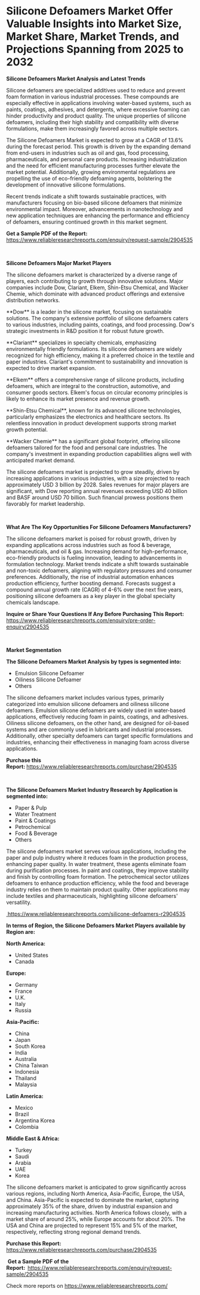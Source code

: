 <p><h1>Silicone Defoamers Market Offer Valuable Insights into Market Size, Market Share, Market Trends, and Projections Spanning from 2025 to 2032</h1></p><p><strong>Silicone Defoamers Market Analysis and Latest Trends</strong></p>
<p><p>Silicone defoamers are specialized additives used to reduce and prevent foam formation in various industrial processes. These compounds are especially effective in applications involving water-based systems, such as paints, coatings, adhesives, and detergents, where excessive foaming can hinder productivity and product quality. The unique properties of silicone defoamers, including their high stability and compatibility with diverse formulations, make them increasingly favored across multiple sectors.</p><p>The Silicone Defoamers Market is expected to grow at a CAGR of 13.6% during the forecast period. This growth is driven by the expanding demand from end-users in industries such as oil and gas, food processing, pharmaceuticals, and personal care products. Increasing industrialization and the need for efficient manufacturing processes further elevate the market potential. Additionally, growing environmental regulations are propelling the use of eco-friendly defoaming agents, bolstering the development of innovative silicone formulations. </p><p>Recent trends indicate a shift towards sustainable practices, with manufacturers focusing on bio-based silicone defoamers that minimize environmental impact. Moreover, advancements in nanotechnology and new application techniques are enhancing the performance and efficiency of defoamers, ensuring continued growth in this market segment.</p></p>
<p><strong>Get a Sample PDF of the Report:&nbsp;</strong> <a href="https://www.reliableresearchreports.com/enquiry/request-sample/2904535?utm_campaign=3319&utm_medium=2&utm_source=Github&utm_content=ia&utm_term=12032025&utm_id=silicone-defoamers">https://www.reliableresearchreports.com/enquiry/request-sample/2904535</a></p>
<p>&nbsp;</p>
<p><strong>Silicone Defoamers Major Market Players</strong></p>
<p><p>The silicone defoamers market is characterized by a diverse range of players, each contributing to growth through innovative solutions. Major companies include Dow, Clariant, Elkem, Shin-Etsu Chemical, and Wacker Chemie, which dominate with advanced product offerings and extensive distribution networks.</p><p>**Dow** is a leader in the silicone market, focusing on sustainable solutions. The company's extensive portfolio of silicone defoamers caters to various industries, including paints, coatings, and food processing. Dow's strategic investments in R&D position it for robust future growth.</p><p>**Clariant** specializes in specialty chemicals, emphasizing environmentally friendly formulations. Its silicone defoamers are widely recognized for high efficiency, making it a preferred choice in the textile and paper industries. Clariant's commitment to sustainability and innovation is expected to drive market expansion.</p><p>**Elkem** offers a comprehensive range of silicone products, including defoamers, which are integral to the construction, automotive, and consumer goods sectors. Elkem's focus on circular economy principles is likely to enhance its market presence and revenue growth.</p><p>**Shin-Etsu Chemical**, known for its advanced silicone technologies, particularly emphasizes the electronics and healthcare sectors. Its relentless innovation in product development supports strong market growth potential.</p><p>**Wacker Chemie** has a significant global footprint, offering silicone defoamers tailored for the food and personal care industries. The company's investment in expanding production capabilities aligns well with anticipated market demand.</p><p>The silicone defoamers market is projected to grow steadily, driven by increasing applications in various industries, with a size projected to reach approximately USD 3 billion by 2028. Sales revenues for major players are significant, with Dow reporting annual revenues exceeding USD 40 billion and BASF around USD 70 billion. Such financial prowess positions them favorably for market leadership.</p></p>
<p>&nbsp;</p>
<p><strong>What Are The Key Opportunities For Silicone Defoamers Manufacturers?</strong></p>
<p><p>The silicone defoamers market is poised for robust growth, driven by expanding applications across industries such as food & beverage, pharmaceuticals, and oil & gas. Increasing demand for high-performance, eco-friendly products is fueling innovation, leading to advancements in formulation technology. Market trends indicate a shift towards sustainable and non-toxic defoamers, aligning with regulatory pressures and consumer preferences. Additionally, the rise of industrial automation enhances production efficiency, further boosting demand. Forecasts suggest a compound annual growth rate (CAGR) of 4-6% over the next five years, positioning silicone defoamers as a key player in the global specialty chemicals landscape.</p></p>
<p><strong>Inquire or Share Your Questions If Any Before Purchasing This Report:</strong> <a href="https://www.reliableresearchreports.com/enquiry/pre-order-enquiry/2904535?utm_campaign=3319&utm_medium=2&utm_source=Github&utm_content=ia&utm_term=12032025&utm_id=silicone-defoamers">https://www.reliableresearchreports.com/enquiry/pre-order-enquiry/2904535</a></p>
<p>&nbsp;</p>
<p><strong>Market Segmentation</strong></p>
<p><strong>The Silicone Defoamers Market Analysis by types is segmented into:</strong></p>
<p><ul><li>Emulsion Silicone Defoamer</li><li>Oiliness Silicone Defoamer</li><li>Others</li></ul></p>
<p><p>The silicone defoamers market includes various types, primarily categorized into emulsion silicone defoamers and oiliness silicone defoamers. Emulsion silicone defoamers are widely used in water-based applications, effectively reducing foam in paints, coatings, and adhesives. Oiliness silicone defoamers, on the other hand, are designed for oil-based systems and are commonly used in lubricants and industrial processes. Additionally, other specialty defoamers can target specific formulations and industries, enhancing their effectiveness in managing foam across diverse applications.</p></p>
<p><strong>Purchase this Report:&nbsp;</strong><a href="https://www.reliableresearchreports.com/purchase/2904535?utm_campaign=3319&utm_medium=2&utm_source=Github&utm_content=ia&utm_term=12032025&utm_id=silicone-defoamers">https://www.reliableresearchreports.com/purchase/2904535</a></p>
<p>&nbsp;</p>
<p><strong>The Silicone Defoamers Market Industry Research by Application is segmented into:</strong></p>
<p><ul><li>Paper & Pulp</li><li>Water Treatment</li><li>Paint & Coatings</li><li>Petrochemical</li><li>Food & Beverage</li><li>Others</li></ul></p>
<p><p>The silicone defoamers market serves various applications, including the paper and pulp industry where it reduces foam in the production process, enhancing paper quality. In water treatment, these agents eliminate foam during purification processes. In paint and coatings, they improve stability and finish by controlling foam formation. The petrochemical sector utilizes defoamers to enhance production efficiency, while the food and beverage industry relies on them to maintain product quality. Other applications may include textiles and pharmaceuticals, highlighting silicone defoamers' versatility.</p></p>
<p><a href="https://www.reliableresearchreports.com/silicone-defoamers-r2904535?utm_campaign=3319&utm_medium=2&utm_source=Github&utm_content=ia&utm_term=12032025&utm_id=silicone-defoamers">&nbsp;https://www.reliableresearchreports.com/silicone-defoamers-r2904535</a></p>
<p><strong>In terms of Region, the Silicone Defoamers Market Players available by Region are:</strong></p>
<p>
    <p> <strong> North America: </strong>
        <ul>
            <li>United States</li>
            <li>Canada</li>
        </ul>
        </p> 
    <p> <strong> Europe: </strong>
        <ul>
            <li>Germany</li>
            <li>France</li>
            <li>U.K.</li>
            <li>Italy</li>
            <li>Russia</li>
        </ul>
        </p> 
    <p> <strong> Asia-Pacific: </strong>
        <ul>
            <li>China</li>
            <li>Japan</li>
            <li>South Korea</li>
            <li>India</li>
            <li>Australia</li>
            <li>China Taiwan</li>
            <li>Indonesia</li>
            <li>Thailand</li>
            <li>Malaysia</li>
        </ul>
        </p> 
    <p> <strong> Latin America: </strong>
        <ul>
            <li>Mexico</li>
            <li>Brazil</li>
            <li>Argentina Korea</li>
            <li>Colombia</li>
        </ul>
        </p> 
    <p> <strong> Middle East & Africa: </strong>
        <ul>
            <li>Turkey</li>
            <li>Saudi</li>
            <li>Arabia</li>
            <li>UAE</li>
            <li>Korea</li>
        </ul>
    </p>
    </p>
<p><p>The silicone defoamers market is anticipated to grow significantly across various regions, including North America, Asia-Pacific, Europe, the USA, and China. Asia-Pacific is expected to dominate the market, capturing approximately 35% of the share, driven by industrial expansion and increasing manufacturing activities. North America follows closely, with a market share of around 25%, while Europe accounts for about 20%. The USA and China are projected to represent 15% and 5% of the market, respectively, reflecting strong regional demand trends.</p></p>
<p><strong>Purchase this Report: </strong><a href="https://www.reliableresearchreports.com/purchase/2904535?utm_campaign=3319&utm_medium=2&utm_source=Github&utm_content=ia&utm_term=12032025&utm_id=silicone-defoamers">https://www.reliableresearchreports.com/purchase/2904535</a></p>
<p>&nbsp;<strong>Get a Sample PDF of the Report:&nbsp;&nbsp;</strong><a href="https://www.reliableresearchreports.com/enquiry/request-sample/2904535?utm_campaign=3319&utm_medium=2&utm_source=Github&utm_content=ia&utm_term=12032025&utm_id=silicone-defoamers">https://www.reliableresearchreports.com/enquiry/request-sample/2904535</a></p>
<p><strong></strong></p>
<p>Check more reports on <a href="https://www.reliableresearchreports.com/?utm_campaign=3319&utm_medium=2&utm_source=Github&utm_content=ia&utm_term=12032025&utm_id=silicone-defoamers">https://www.reliableresearchreports.com/</a></p>